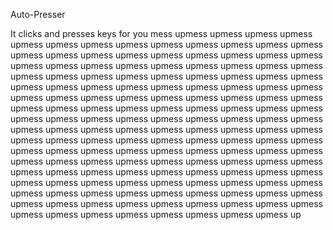Auto-Presser

It clicks and presses keys for you
mess upmess upmess upmess upmess upmess upmess upmess upmess upmess upmess upmess upmess upmess upmess upmess upmess upmess upmess upmess upmess upmess upmess upmess upmess upmess upmess upmess upmess upmess upmess upmess upmess upmess upmess upmess upmess upmess upmess upmess upmess upmess upmess upmess upmess upmess upmess upmess upmess upmess upmess upmess upmess upmess upmess upmess upmess upmess upmess upmess upmess upmess upmess upmess upmess upmess upmess upmess upmess upmess upmess upmess upmess upmess upmess upmess upmess upmess upmess upmess upmess upmess upmess upmess upmess upmess upmess upmess upmess upmess upmess upmess upmess upmess upmess upmess upmess upmess upmess upmess upmess upmess upmess upmess upmess upmess upmess upmess upmess upmess upmess upmess upmess upmess upmess upmess upmess upmess upmess upmess upmess upmess upmess upmess upmess upmess upmess upmess upmess upmess upmess upmess upmess upmess upmess upmess upmess upmess upmess upmess upmess upmess upmess upmess upmess upmess upmess upmess upmess upmess upmess upmess upmess upmess upmess upmess upmess up